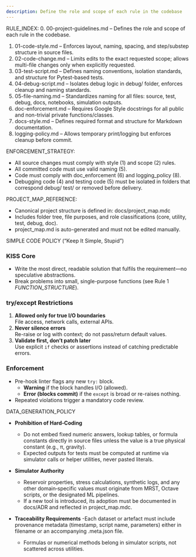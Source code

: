```yaml
---
description: Define the role and scope of each rule in the codebase
---
```


RULE_INDEX:
  0. 00-project-guidelines.md – Defines the role and scope of each rule in the codebase.
  1. 01-code-style.md – Enforces layout, naming, spacing, and step/substep structure in source files.
  2. 02-code-change.md – Limits edits to the exact requested scope; allows multi-file changes only when explicitly requested.
  3. 03-test-script.md – Defines naming conventions, isolation standards, and structure for Pytest-based tests.
  4. 04-debug-script.md – Isolates debug logic in debug/ folder, enforces cleanup and naming standards.
  5. 05-file-naming.md – Standardizes naming for all files: source, test, debug, docs, notebooks, simulation outputs.
  6. doc-enforcement.md – Requires Google Style docstrings for all public and non-trivial private functions/classes.
  7. docs-style.md – Defines required format and structure for Markdown documentation.
  8. logging-policy.md – Allows temporary print/logging but enforces cleanup before commit.

ENFORCEMENT_STRATEGY:
  - All source changes must comply with style (1) and scope (2) rules.
  - All committed code must use valid naming (5).
  - Code must comply with doc_enforcement (6) and logging_policy (8).
  - Debugging code (4) and testing code (5) must be isolated in folders that correspond debug/ test/ or removed before delivery.

PROJECT_MAP_REFERENCE:
  - Canonical project structure is defined in: docs/project_map.mdc
  - Includes folder tree, file purposes, and role classifications (core, utility, test, debug, doc).
  - project_map.md is auto-generated and must not be edited manually.

SIMPLE CODE POLICY (“Keep It Simple, Stupid”)
  ### KISS Core
  - Write the most direct, readable solution that fulfils the requirement—no speculative abstractions.
  - Break problems into small, single-purpose functions (see Rule 1 *FUNCTION_STRUCTURE*).

  ### try/except Restrictions
  1. **Allowed only for true I/O boundaries**  
    File access, network calls, external APIs.  
  2. **Never silence errors**  
    Re-raise or log with context; do not pass/return default values.  
  3. **Validate first, don’t patch later**  
    Use explicit `if` checks or assertions instead of catching predictable errors.

  ### Enforcement
  - Pre-hook linter flags any new `try:` block.  
    - **Warning** if the block handles I/O (allowed).  
    - **Error (blocks commit)** if the `except` is broad or re-raises nothing.  
  - Repeated violations trigger a mandatory code review.

DATA_GENERATION_POLICY
  - **Prohibition of Hard‑Coding**
    - Do not embed fixed numeric answers, lookup tables, or formula constants directly in source files unless the value is a true physical constant (e.g., π, gravity).
    - Expected outputs for tests must be computed at runtime via simulator calls or helper utilities, never pasted literals.

  - **Simulator Authority**
    - Reservoir properties, stress calculations, synthetic logs, and any other domain‑specific values must originate from MRST, Octave scripts, or the designated ML pipelines.
    - If a new tool is introduced, its adoption must be documented in docs/ADR and reflected in project_map.mdc.

  - **Traceability Requirements**
    -Each dataset or artefact must include provenance metadata (timestamp, script name, parameters) either in filename or an accompanying .meta.json file.
    - Formulas or numerical methods belong in simulator scripts, not scattered across utilities.